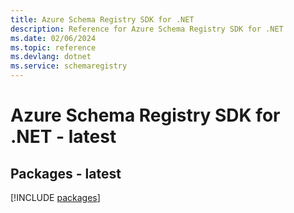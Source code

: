 ```yaml
---
title: Azure Schema Registry SDK for .NET
description: Reference for Azure Schema Registry SDK for .NET
ms.date: 02/06/2024
ms.topic: reference
ms.devlang: dotnet
ms.service: schemaregistry
---
```

# Azure Schema Registry SDK for .NET - latest
## Packages - latest
[!INCLUDE [packages](schema-registry-index.md)]
